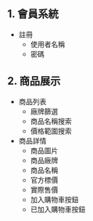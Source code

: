 ## 1. 會員系統
- 註冊
  - 使用者名稱
  - 密碼

## 2. 商品展示
- 商品列表
  - 廠牌篩選
  - 商品名稱搜索
  - 價格範圍搜索
- 商品詳情
  - 商品圖片
  - 商品廠牌
  - 商品名稱
  - 官方標價
  - 實際售價
  - 加入購物車按鈕
  - 已加入購物車按鈕
